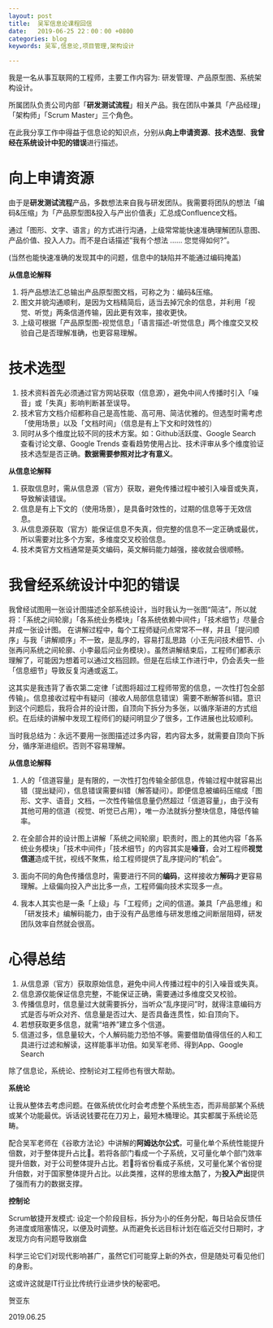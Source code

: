 ```yaml
---
layout: post
title:  吴军信息论课程回信
date:   2019-06-25 22：00：00 +0800
categories: blog
keywords: 吴军,信息论,项目管理,架构设计

---
```


我是一名从事互联网的工程师，主要工作内容为: 研发管理、产品原型图、系统架构设计。

所属团队负责公司内部「**研发测试流程**」相关产品。我在团队中兼具「产品经理」「架构师」「Scrum Master」三个角色。

在此我分享工作中得益于信息论的知识点，分别从**向上申请资源**、**技术选型**、**我曾经在系统设计中犯的错误**进行描述。


<H1><B>向上申请资源</B></H1>

由于是**研发测试流程**产品，多数想法来自我与研发团队。我需要将团队的想法「编码&压缩」为「产品原型图&投入与产出价值表」汇总成Confluence文档。

通过「图形、文字、语言」的方式进行沟通，上级常常能快速准确理解团队意图、产品价值、投入人力。而不是白话描述“我有个想法 ...... 您觉得如何?”。

(当然也能快速准确的发现其中的问题，信息中的缺陷并不能通过编码掩盖)


**从信息论解释**

1. 将产品想法汇总输出产品原型图文档，可称之为：编码&压缩。
2. 图文并貌沟通顺利，是因为文档精简后，适当去掉冗余的信息，并利用「视觉、听觉」两条信道传输，因此更有效率，接收更快。
3. 上级可根据「产品原型图-视觉信息」「语言描述-听觉信息」两个维度交叉校验自己是否理解准确，也更容易理解。


<H1><B>技术选型</B></H1>

1. 技术资料首先必须通过官方网站获取（信息源），避免中间人传播时引入「噪音」或「失真」影响判断甚至误导。
2. 技术官方文档介绍都称自己是高性能、高可用、简洁优雅的。但选型时需考虑「使用场景」以及「文档时间」（信息是有上下文和时效性的）
3. 同时从多个维度比较不同的技术方案。如：Github活跃度、Google Search 查看讨论文章、Google Trends 查看趋势使用占比、技术评审从多个维度验证技术选型是否正确。**数据需要参照对比才有意义**。

**从信息论解释**

1. 获取信息时，需从信息源（官方）获取，避免传播过程中被引入噪音或失真，导致解读错误。
2. 信息是有上下文的（使用场景），是具备时效性的，过期的信息等于无效信息。
3. 从信息源获取（官方）能保证信息不失真，但完整的信息不一定正确或最优，所以需要对比多个方案，多维度交叉校验信息。
4. 技术类官方文档通常是英文编码，英文解码能力越强，接收就会很顺畅。


<H1><B>我曾经系统设计中犯的错误</B></H1>

我曾经试图用一张设计图描述全部系统设计，当时我认为一张图“简洁”，所以就将：「系统之间轮廓」「各系统业务模块」「各系统依赖中间件」「技术细节」尽量合并成一张设计图。
在讲解过程中，每个工程师疑问点常常不一样，并且「提问顺序」与我「讲解顺序」不一致，是乱序的，容易打乱思路（小王先问技术细节、小张再问系统之间轮廓、小李最后问业务模块）。虽然讲解结束后，工程师们都表示理解了，可能因为想着可以通过文档回顾。但是在后续工作进行中，仍会丢失一些「信息细节」导致反复沟通或返工。


这其实是我违背了香农第二定律「试图将超过工程师带宽的信息，一次性打包全部传输」。信息接收过程中有疑问（接收人局部信息错误）需要不断解答纠错。意识到这个问题后，我将合并的设计图，自顶向下拆分为多张，以循序渐进的方式组织。在后续的讲解中发现工程师们的疑问明显少了很多，工作进展也比较顺利。

当时我总结为：永远不要用一张图描述过多内容，若内容太多，就需要自顶向下拆分，循序渐进组织。否则不容易理解。


**从信息论解释**

1. 人的「信道容量」是有限的，一次性打包传输全部信息，传输过程中就容易出错（提出疑问），信息错误需要纠错（解答疑问）。即便信息被编码压缩成「图形、文字、语音」文档，一次性传输信息量仍然超过「信道容量」，由于没有其他可用的信道（视觉、听觉已占用），唯一办法就拆分整块信息，降低传输率。

2. 在全部合并的设计图上讲解「系统之间轮廓」职责时，图上的其他内容「各系统业务模块」「技术中间件」「技术细节」的内容其实是**噪音**，会对工程师**视觉信道**造成干扰，视线不聚焦，给工程师提供了乱序提问的“机会”。

3. 面向不同的角色传播信息时，需要进行不同的**编码**，这样接收方**解码**才更容易理解。上级偏向投入产出比多一点，工程师偏向技术实现多一点。

4. 我本人其实也是一条「上级」与「工程师」之间的信道。兼具「产品思维」和「研发技术」编解码能力，由于没有产品思维与研发思维之间断层阻碍，研发团队效率自然就会很高。

<H1><B>心得总结</B></H1>

1. 从信息源（官方）获取原始信息，避免中间人传播过程中的引入噪音或失真。
2. 信息源仅能保证信息完整，不能保证正确，需要通过多维度交叉校验。
3. 传播信息时，信息量过大就需要拆分，当听众“乱序提问”时，就得注意编码方式是否与听众对齐、信息量是否过大、是否具备连贯性，如:自顶向下。
4. 若想获取更多信息，就需“培养”建立多个信道。
5. 信道过多，信息量较大，个人解码能力恐怕不够。需要借助值得信任的人和工具进行过滤和解读，这样能事半功倍。如吴军老师、得到App、Google Search


除了信息论，系统论、控制论对工程师也有很大帮助。


**系统论**

让我从整体去考虑问题。在做系统优化时会考虑整个系统生态，而非局部某个系统或某个功能最优。诉话说钱要花在刀刃上，最短木桶理论。其实都属于系统论范畴。

配合吴军老师在《谷歌方法论》中讲解的**阿姆达尔公式**，可量化单个系统性能提升倍数，对于整体提升占比。若将各部门看成一个子系统，又可量化单个部门效率提升倍数，对于公司整体提升占比。若将省份看成子系统，又可量化某个省份提升倍数，对于国家整体提升占比。以此类推，这样的思维太酷了，为**投入产出**提供了强而有力的数据支撑。


**控制论**

Scrum敏捷开发模式:  设定一个阶段目标，拆分为小的任务分配，每日站会反馈任务进度或阻塞情况，以便及时调整。从而避免长远目标计划在临近交付日期时，才发现方向有问题导致崩盘

科学三论它们对现代影响甚广，虽然它们可能穿上新的外衣，但是随处可看见他们的身影。

这或许这就是IT行业比传统行业进步快的秘密吧。


贺亚东

2019.06.25

